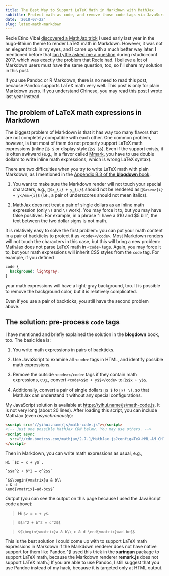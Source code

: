 ```yaml
---
title: The Best Way to Support LaTeX Math in Markdown with MathJax
subtitle: Protect math as code, and remove those code tags via JavaScript later
date: '2018-07-22'
slug: latex-math-markdown
---
```


Recle Etino Vibal [discovered a MathJax trick](https://twitter.com/recleev/status/1020134832519565312) I used early last year in the hugo-lithium theme to render LaTeX math in Markdown. However, it was not an elegant trick in my eyes, and I came up with a much better way later. I mentioned before that [Ian Lyttle asked me a question](/en/2018/01/ian-lyttle/) during rstudio::conf 2017, which was exactly the problem that Recle had. I believe a lot of Markdown users must have the same question, too, so I'll share my solution in this post.

If you use Pandoc or R Markdown, there is no need to read this post, because Pandoc supports LaTeX math very well. This post is only for plain Markdown users. If you understand Chinese, you may read [this post](/cn/2017/04/mathjax-markdown/) I wrote last year instead.

## The problem of LaTeX math expressions in Markdown

The biggest problem of Markdown is that it has way too many flavors that are not completely compatible with each other. One common problem, however, is that most of them do not properly support LaTeX math expressions (inline `$ $` or display style `$$ $$`). Even if the support exists, it is often awkward (e.g., in a flavor called [Mmark](https://github.com/miekg/mmark), you have to use double dollars to write inline math expressions, which is wrong LaTeX syntax).

There are two difficulties when you try to write LaTeX math with plain Markdown, as I mentioned in the [Appendix B.3 of the **blogdown** book](https://bookdown.org/yihui/blogdown/javascript.html).

1. You want to make sure the Markdown render will not touch your special characters, e.g., `$x_{i} + y_{i}$` should not be rendered as `$x<em>{i} + y</em>{i}$` (i.e., a pair of underscores should not mean italics).

1. MathJax does not treat a pair of single dollars as an inline math expression (only `\(` and `\)` work). You may force it to, but you may have false positives. For example, in a phrase "I have a $10 and $5 bill", the text between the two dollar signs is not math.

It is relatively easy to solve the first problem: you can put your math content in a pair of backticks to protect it as `<code></code>`. Most Markdown renders will not touch the characters in this case, but this will bring a new problem: MathJax does not parse LaTeX math in `<code>` tags. Again, you may force it to, but your math expressions will inherit CSS styles from the `code` tag. For example, if you defined

```css
code {
  background: lightgray;
}
```

your math expressions will have a light-gray background, too. It is possible to remove the background color, but it is relatively complicated.

Even if you use a pair of backticks, you still have the second problem above.

## The solution: pre-process `code` tags

I have mentioned and briefly explained the solution in the **blogdown** book, too. The basic idea is:

1. You write math expressions in pairs of backticks.

1. Use JavaScript to examine all `<code>` tags in HTML, and identify possible math expressions.

1. Remove the outside `<code></code>` tags if they contain math expressions, e.g., convert `<code>$$x + y$$</code>` to `$$x + y$$`.

1. Additionally, convert a pair of single dollars `$ $` to `\( \)`, so that MathJax can understand it without any special configurations.

My JavaScript solution is available at https://yihui.name/js/math-code.js. It is not very long (about 20 lines). After loading this script, you can include MathJax (even _asynchronously_):

```html
<script src="//yihui.name/js/math-code.js"></script>
<!-- Just one possible MathJax CDN below. You may use others. -->
<script async
  src="//cdn.bootcss.com/mathjax/2.7.1/MathJax.js?config=TeX-MML-AM_CHTML">
</script>
```

Then in Markdown, you can write math expressions as usual, e.g.,

```
Hi `$z = x + y$`.

`$$a^2 + b^2 = c^2$$`

`$$\begin{vmatrix}a & b\\
c & d
\end{vmatrix}=ad-bc$$`
```

Output (you can see the output on this page because I used the JavaScript code above):

> Hi `$z = x + y$`.

> `$$a^2 + b^2 = c^2$$`

> `$$\begin{vmatrix}a & b\\
c & d
\end{vmatrix}=ad-bc$$`

This is the best solution I could come up with to support LaTeX math expressions in Markdown if the Markdown renderer does not have native support for them like Pandoc.^[I used this trick in the **xaringan** package to support LaTeX math, because the Markdown renderer **remark.js** does not support LaTeX math.] If you are able to use Pandoc, I still suggest that you use Pandoc instead of my hack, because it is targeted only at HTML output.
